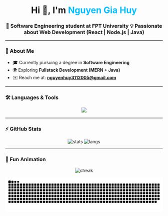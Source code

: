 <h1 align="center">
  Hi 👋, I'm <span style="color:#00BFFF;">Nguyen Gia Huy</span>
</h1>

<h3 align="center">
  🔭 Software Engineering student at FPT University  
  💡 Passionate about Web Development (React | Node.js | Java)
</h3>

---

### 🌱 About Me
- 🎓 Currently pursuing a degree in **Software Engineering**  
- 🌍 Exploring **Fullstack Development (MERN + Java)**  
- ✉️ Reach me at: **nguyenhuy3112005@gmail.com**  

---

### 🛠️ Languages & Tools
<p align="center">
  <img src="https://skillicons.dev/icons?i=react,nodejs,express,java,js,ts,mongodb,mysql,bootstrap" />
</p>

---

### ⚡ GitHub Stats
<p align="center">
  <img src="https://github-readme-stats.vercel.app/api?username=huynguyen&show_icons=true&theme=radical" alt="stats" height="180"/>
  <img src="https://github-readme-stats.vercel.app/api/top-langs/?username=huynguyen&layout=compact&theme=radical" alt="langs" height="180"/>
</p>

---

### 🌟 Fun Animation
<p align="center">
  <img src="https://github-readme-streak-stats.herokuapp.com/?user=huynguyen&theme=radical" alt="streak"/>
</p>

<p align="center">
  <img src="https://raw.githubusercontent.com/Platane/snk/output/github-contribution-grid-snake.svg" alt="snake animation" />
</p>
